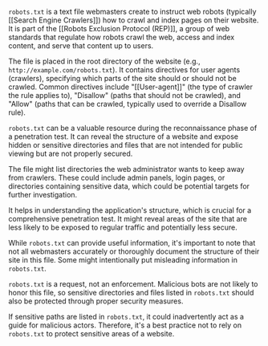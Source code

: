 `robots.txt` is a text file webmasters create to instruct web robots (typically [[Search Engine Crawlers]]) how to crawl and index pages on their website. It is part of the [[Robots Exclusion Protocol (REP)]], a group of web standards that regulate how robots crawl the web, access and index content, and serve that content up to users.

The file is placed in the root directory of the website (e.g., `http://example.com/robots.txt`). It contains directives for user agents (crawlers), specifying which parts of the site should or should not be crawled. Common directives include "[[User-agent]]" (the type of crawler the rule applies to), "Disallow" (paths that should not be crawled), and "Allow" (paths that can be crawled, typically used to override a Disallow rule).

`robots.txt` can be a valuable resource during the reconnaissance phase of a penetration test. It can reveal the structure of a website and expose hidden or sensitive directories and files that are not intended for public viewing but are not properly secured.

The file might list directories the web administrator wants to keep away from crawlers. These could include admin panels, login pages, or directories containing sensitive data, which could be potential targets for further investigation.

It helps in understanding the application's structure, which is crucial for a comprehensive penetration test. It might reveal areas of the site that are less likely to be exposed to regular traffic and potentially less secure.

While `robots.txt` can provide useful information, it's important to note that not all webmasters accurately or thoroughly document the structure of their site in this file. Some might intentionally put misleading information in `robots.txt`.

`robots.txt` is a request, not an enforcement. Malicious bots are not likely to honor this file, so sensitive directories and files listed in `robots.txt` should also be protected through proper security measures.

If sensitive paths are listed in `robots.txt`, it could inadvertently act as a guide for malicious actors. Therefore, it's a best practice not to rely on `robots.txt` to protect sensitive areas of a website.